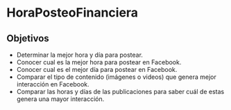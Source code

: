 # HoraPosteoFinanciera
## Objetivos
* Determinar la mejor hora y día para postear.
* Conocer cual es la  mejor hora para postear en Facebook.
* Conocer cual es el mejor día para postear en Facebook.
* Comparar el tipo de contenido (imágenes o videos) que genera mejor interacción en Facebook.
* Comparar las horas y días de las publicaciones para saber cuál de estas genera una  mayor interacción.


